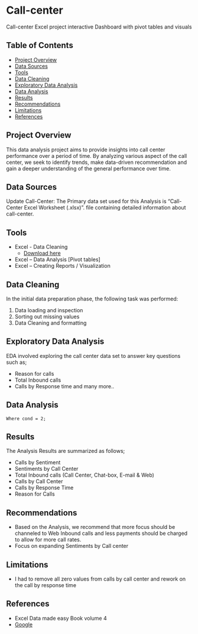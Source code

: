 # Call-center
Call-center Excel project interactive Dashboard with pivot tables  and visuals
## Table of Contents
- [Project Overview](#project-overview)
- [Data Sources](#data-sources)
- [Tools](#tools)
- [Data Cleaning](#data-cleaning)
- [Exploratory Data Analysis](#exploratory-data-analysis)
- [Data Analysis](#data-analysis)
- [Results](#results)
- [Recommendations](#recommendations)
- [Limitations](#limitations)
- [References](#references)
## Project Overview
This data analysis project aims to provide insights into call center performance over a period of time. By analyzing various aspect of the call center, we seek to identify trends, make data-driven recommendation and gain a deeper understanding of the general performance over time.
## Data Sources
Update Call-Center: The Primary data set used for this Analysis is “Call-Center Excel Worksheet (.xlsx)”. file containing detailed information about call-center.
## Tools
- Excel - Data Cleaning 
     - [Download here](https://microsoft.com)
- Excel – Data Analysis [Pivot tables]
- Excel – Creating Reports / Visualization
## Data Cleaning
In the initial data preparation phase, the following task was performed:
1. Data loading and inspection
2. Sorting out missing values
3. Data Cleaning and formatting
## Exploratory Data Analysis
EDA involved exploring the call center data set to answer key questions such as;
- Reason for calls
- Total Inbound calls
- Calls by Response time and many more..
## Data Analysis
```Select = from Table 
Where cond = 2;
```
## Results
The Analysis Results are summarized as follows;
- Calls by Sentiment
- Sentiments by Call Center
- Total Inbound calls (Call Center, Chat-box, E-mail & Web)
- Calls by Call Center
- Calls by Response Time
- Reason for Calls
## Recommendations 
- Based on the Analysis, we recommend that more focus should be channeled to Web Inbound calls and less payments should be charged to allow for more call rates.
- Focus on expanding Sentiments by Call center
## Limitations
- I had to remove all zero values from calls by call center and rework on the call by response time
## References 
- Excel Data made easy Book volume 4
- [Google](https://google.com)

